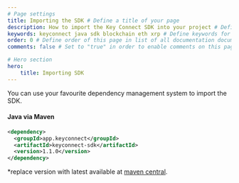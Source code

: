 ```yaml
---
# Page settings
title: Importing the SDK # Define a title of your page
description: How to import the Key Connect SDK into your project # Define a description of your page
keywords: keyconnect java sdk blockchain eth xrp # Define keywords for search engines
order: 0 # Define order of this page in list of all documentation documents
comments: false # Set to "true" in order to enable comments on this page. Make sure you properly setup "disqus_forum_shortname" variable in "_config.yml"

# Hero section
hero:
    title: Importing SDK
---
```


You can use your favourite dependency management system to import the SDK.

#### Java via Maven

```xml
<dependency>
  <groupId>app.keyconnect</groupId>
  <artifactId>keyconnect-sdk</artifactId>
  <version>1.1.0</version>
</dependency>
```

*replace version with latest available at [maven central](https://mvnrepository.com/artifact/app.keyconnect/keyconnect-sdk).
